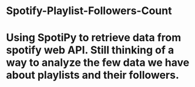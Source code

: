# Spotify-Playlist-Followers-Count

# Using SpotiPy to retrieve data from spotify web API. Still thinking of a way to analyze the few data we have about playlists and their followers.
 
